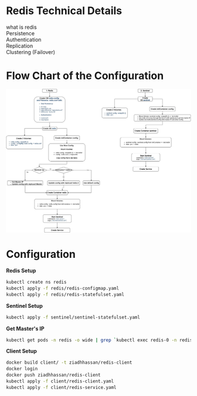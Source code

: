 # Redis Technical Details
what is redis  
Persistence  
Authentication  
Replication  
Clustering (Failover)  

# Flow Chart of the Configuration
<img src="./k8s-redis-logic.jpg">

# Configuration

**Redis Setup**
```bash
kubectl create ns redis
kubectl apply -f redis/redis-configmap.yaml
kubectl apply -f redis/redis-statefulset.yaml 
```

**Sentinel Setup**
```bash
kubectl apply -f sentinel/sentinel-statefulset.yaml
```

**Get Master's IP**  
```bash 
kubectl get pods -n redis -o wide | grep `kubectl exec redis-0 -n redis -- redis-cli -h sentinel -p 5000 sentinel get-master-addr-by-name mymaster | head -n 1` | awk '{print $1}'
```

**Client Setup**
```bash
docker build client/ -t ziadhhassan/redis-client
docker login
docker push ziadhhassan/redis-client
kubectl apply -f client/redis-client.yaml
kubectl apply -f client/redis-service.yaml
```